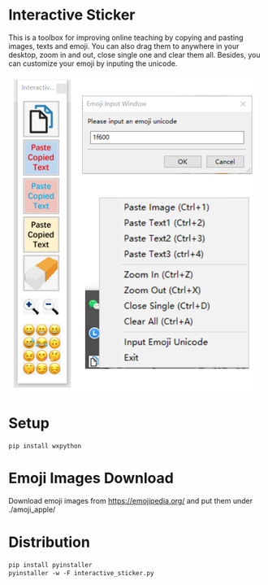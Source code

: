 # Interactive Sticker
This is a toolbox for improving online teaching by copying and pasting images, texts and emoji. You can also drag them to anywhere in your desktop, zoom in and out, close single one and clear them all. Besides, you can customize your emoji by inputing the unicode. 

![main](files/intro.png)

# Setup
```shell
pip install wxpython
```

# Emoji Images Download
Download emoji images from https://emojipedia.org/ and put them under ./amoji_apple/

# Distribution
```shell
pip install pyinstaller
pyinstaller -w -F interactive_sticker.py
```
